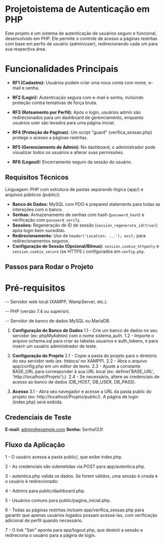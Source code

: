 # Projetoistema de Autenticação em PHP
Este projeto é um sistema de autenticação de usuários seguro e funcional, desenvolvido em PHP. Ele permite o controle de acesso a páginas restritas com base em perfis de usuário (admin/user), redirecionando cada um para sua respectiva área.

# Funcionalidades Principais
* **RF1 (Cadastro):** Usuários podem criar uma nova conta com nome, e-mail e senha.

* **RF2 (Login):** Autenticação segura com e-mail e senha, incluindo proteção contra tentativas de força bruta.

* **RF3 (Roteamento por Perfil):** Após o login, usuários admin são redirecionados para um dashboard de gerenciamento, enquanto usuários user são levados para uma página inicial.

* **RF4 (Proteção de Páginas):** Um script "guard" (verifica_sessao.php) protege o acesso a páginas restritas.

* **RF5 (Gerenciamento de Admin):** No dashboard, o administrador pode visualizar todos os usuários e alterar suas permissões.

* **RF6 (Logout):** Encerramento seguro da sessão do usuário.

## Requisitos Técnicos
Linguagem: PHP com estrutura de pastas separando lógica (app/) e arquivos públicos (public/).

* **Banco de Dados:** MySQL com PDO e prepared statements para todas as interações com o banco.
* **Senhas:** Armazenamento de senhas com hash (`password_hash`) e verificação com `password_verify`.
*   **Sessões:** Regeneração de ID de sessão (`session_regenerate_id(true)`) após login bem-sucedido.
* **Redirecionamento:** Uso de `header('Location: ...'); exit;` para redirecionamentos seguros.
* **Configuração de Sessão (Opcional/Bônus):** `session.cookie_httponly` e `session.cookie_secure` (se HTTPS ) configurados em `config.php`.

## Passos para Rodar o Projeto
# Pré-requisitos
-- Servidor web local (XAMPP, WampServer, etc.).

-- PHP (versão 7.4 ou superior).

-- Servidor de banco de dados MySQL ou MariaDB.

1.  **Configuração do Banco de Dados**
1.1 - Crie um banco de dados no seu servidor (ex: phpMyAdmin) com o nome sistema_auth.
1.2 - Importe o arquivo schema.sql para criar as tabelas usuarios e auth_tokens, e para inserir um usuário administrador de teste.

2. **Configuração do Projeto**
2.1 - Copie a pasta do projeto para o diretório do seu servidor web (ex: htdocs/ no XAMPP).
2.2 - Abra o arquivo app/config.php em um editor de texto.
2.3 - Ajuste a constante BASE_URL para corresponder à sua URL local (ex: define('BASE_URL', 'http://localhost/Projeto');).
2.4 - Se necessário, altere as credenciais de acesso ao banco de dados (DB_HOST, DB_USER, DB_PASS).

3. **Acesso**
3.1 - Abra seu navegador e acesse a URL da pasta public do projeto (ex: http://localhost/Projeto/public/). A página de login (index.php) será exibida.

## Credenciais de Teste

**E-mail:** admin@example.com
**Senha:** Senha123!


## Fluxo da Aplicação
1 - O usuário acessa a pasta public/, que exibe index.php.

2 - As credenciais são submetidas via POST para app/autentica.php.

3 - autentica.php valida os dados. Se forem válidos, uma sessão é criada e o usuário é redirecionado:

4 - Admins para public/dashboard.php.

5 - Usuários comuns para public/pagina_inicial.php.

6 - Todas as páginas restritas incluem app/verifica_sessao.php para garantir que apenas usuários logados possam acessá-las, com verificação adicional de perfil quando necessário.

7 - O link "Sair" aponta para app/logout.php, que destrói a sessão e redireciona o usuário para a página de login.